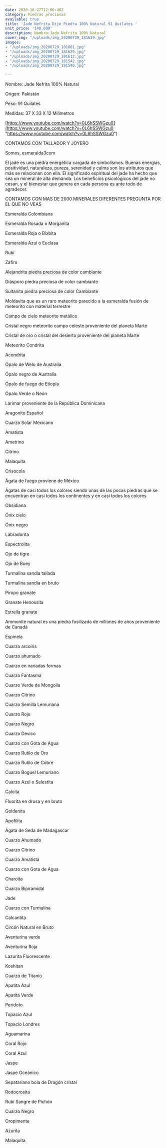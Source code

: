 ```yaml
---
date: 2020-10-27T12:06:48Z
category: Piedras preciosas
available: true
title: 'Jade Nefrita Dije Piedra 100% Natural 91 Quilates '
unit_price: '140.000'
description: Nombre:Jade Nefrita 100% Natural
cover_img: "/uploads/img_20200729_181629.jpg"
images:
- "/uploads/img_20200729_181801.jpg"
- "/uploads/img_20200729_181629.jpg"
- "/uploads/img_20200729_181612.jpg"
- "/uploads/img_20200729_181542.jpg"
- "/uploads/img_20200729_181540.jpg"

---
```

Nombre: Jade Nefrita 100% Natural

Origen: Pakistán

Peso: 91 Quilates 

Medidas: 37 X 33 X 12 Milimetros

[https://www.youtube.com/watch?v=0L6hSSWGzu0](https://www.youtube.com/watch?v=0L6hSSWGzu0 "https://www.youtube.com/watch?v=0L6hSSWGzu0") 

CONTAMOS CON TALLADOR Y JOYERO 

Somos, esmeralda3com

El jade es una piedra energética cargada de simbolismos. Buenas energías, positividad, naturaleza, pureza, serenidad y calma son los atributos que más se relacionan con ella. El significado espiritual del jade ha hecho que sea un mineral de alta demanda. Los beneficios psicológicos del jade no cesan, y el bienestar que genera en cada persona es ante todo de agradecer.

CONTAMOS CON MAS DE 2000 MINERALES DIFERENTES PREGUNTA POR EL QUE NO VEAS

Esmeralda Colombiana 

Esmeralda Rosada o Morganita

Esmeralda Roja o Bixbita

Esmeralda Azul o Euclasa 

Rubí 

Zafiro 

Alejandrita piedra preciosa de color cambiante 

Diásporo piedra preciosa de color cambiante 

Sultanita piedra preciosa de color Cambiante 

Moldavita que es un raro meteorito parecido a la esmeralda fusión de meteorito con material terrestre 

Campo de cielo meteorito metálico 

Cristal negro meteorito campo celeste proveniente del planeta Marte 

Cristal de oro o cristal del desierto proveniente del planeta Marte 

Meteorito Condrita 

Acondrita 

Ópalo de Welo de Australia 

Ópalo negro de Australia 

Ópalo de fuego de Etiopía 

Ópalo Verde o Neón 

Larimar proveniente de la República Dominicana 

Aragonito Español 

Cuarzo Solar Mexicano 

Amatista 

Ametrino 

Citrino 

Malaquita 

Crisocola 

Ágata de fuego proviene de México 

Ágatas de casi todos los colores siendo unas de las pocas piedras que se encuentran en casi todos los continentes y en casi todos los colores 

Obsidiana 

Ónix cielo 

Ónix negro 

Labradorita 

Espectrolita

Ojo de tigre 

Ojo de Buey

Turmalina sandia tallada 

Turmalina sandia en bruto 

Piropo granate 

Granate Henossita

Estrella granate 

Ammonite natural es una piedra fosilizada de millones de años proveniente de Canadá 

Espinela 

Cuarzo arcoíris 

Cuarzo ahumado 

Cuarzo en variadas formas 

Cuarzo Fantasma 

Cuarzo Verde de Mongolia 

Cuarzo Citrino 

Cuarzo Semilla Lemuriana 

Cuarzo Rojo

Cuarzo Negro 

Cuarzo Devico 

Cuarzo con Gota de Agua

Cuarzo Rutilo de Oro 

Cuarzo Rutilo de Cobre

Cuarzo Boguel Lemuriano 

Cuarzo Azul o Selestita 

Calcita 

Fluorita en drusa y en bruto 

Goldenita 

Apofilita 

Ágata de Seda de Madagascar 

Cuarzo Ahumado 

Cuarzo Citrino 

Cuarzo Amatista 

Cuarzo con Gota de Agua 

Charoita 

Cuarzo Bipiramidal 

Jade 

Cuarzo con Turmalina

Calcantita

Circón Natural en Bruto

Aventurina verde 

Aventurina Roja

Lazurita Fluorescente 

Koshitan

Cuarzo de Titanio

Apatita Azul 

Apatita Verde 

Peridoto

Topacio Azul 

Topacio Londres

Aguamarina 

Coral Rojo 

Coral Azul 

Jaspe 

Jaspe Oceánico 

Sepatariano bola de Dragón cristal 

Rodocrosita 

Rubí Sangre de Pichón 

Cuarzo Negro 

Oropimente 

Azurita 

Malaquita